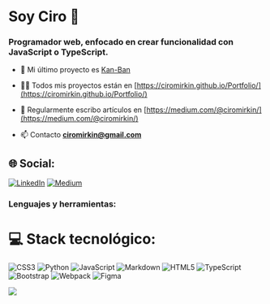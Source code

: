 # Soy Ciro 👋
<h3 align="left">Programador web, enfocado en crear funcionalidad con JavaScript o TypeScript.</h3>

- 🔭 Mi último proyecto es [Kan-Ban](https://cm-kanban.netlify.app/)

- 👨‍💻 Todos mis proyectos están en [https://ciromirkin.github.io/Portfolio/](https://ciromirkin.github.io/Portfolio/)

- 📝 Regularmente escribo artículos en [https://medium.com/@ciromirkin/](https://medium.com/@ciromirkin/)

- 📫 Contacto **ciromirkin@gmail.com**
  
## 🌐 Social:
[![LinkedIn](https://img.shields.io/badge/LinkedIn-%230077B5.svg?logo=linkedin&logoColor=white)](https://linkedin.com/in/CiroMirkin)  [![Medium](https://img.shields.io/badge/Medium-12100E?logo=medium&logoColor=white)](https://medium.com/@CiroMirkin) 

<h3 align="left">Lenguajes y herramientas:</h3>

# 💻 Stack tecnológico:
![CSS3](https://img.shields.io/badge/css3-%231572B6.svg?style=for-the-badge&logo=css3&logoColor=white) ![Python](https://img.shields.io/badge/python-3670A0?style=for-the-badge&logo=python&logoColor=ffdd54) ![JavaScript](https://img.shields.io/badge/javascript-%23323330.svg?style=for-the-badge&logo=javascript&logoColor=%23F7DF1E) ![Markdown](https://img.shields.io/badge/markdown-%23000000.svg?style=for-the-badge&logo=markdown&logoColor=white) ![HTML5](https://img.shields.io/badge/html5-%23E34F26.svg?style=for-the-badge&logo=html5&logoColor=white) ![TypeScript](https://img.shields.io/badge/typescript-%23007ACC.svg?style=for-the-badge&logo=typescript&logoColor=white) ![Bootstrap](https://img.shields.io/badge/bootstrap-%23563D7C.svg?style=for-the-badge&logo=bootstrap&logoColor=white) ![Webpack](https://img.shields.io/badge/webpack-%238DD6F9.svg?style=for-the-badge&logo=webpack&logoColor=black) 	![Figma](https://img.shields.io/badge/figma-%23F24E1E.svg?style=for-the-badge&logo=figma&logoColor=white)  

![](https://github-readme-stats.vercel.app/api/top-langs/?username=CiroMirkin&theme=dark&hide_border=false&include_all_commits=true&count_private=false&layout=compact)
<!-- Proudly created with GPRM ( https://gprm.itsvg.in ) -->

